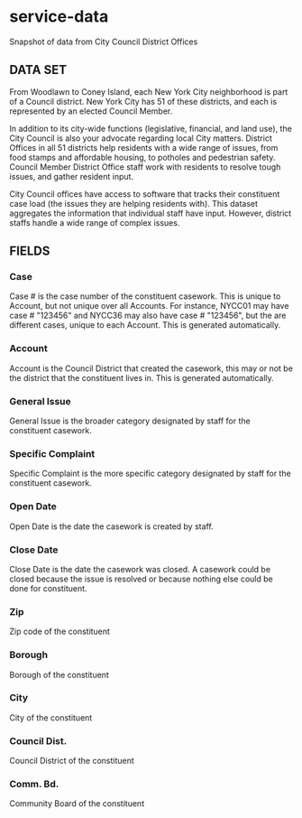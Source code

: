 # service-data
Snapshot of data from City Council District Offices 

## DATA SET
From Woodlawn to Coney Island, each New York City neighborhood is part of a Council district. New York City has 51 of these districts, and each is represented by an elected Council Member. 

In addition to its city-wide functions (legislative, financial, and land use), the City Council is also your advocate regarding local City matters. District Offices in all 51 districts help residents with a wide range of issues, from food stamps and affordable housing, to potholes and pedestrian safety.  Council Member District Office staff work with residents to resolve tough issues, and gather resident input. 

City Council offices have access to software that tracks their constituent case load (the issues they are helping residents with). This dataset aggregates the information that individual staff have input. However, district staffs handle a wide range of complex issues.  


## FIELDS

### Case #	
Case # is the case number of the constituent casework. This is unique to Account, but not unique over all Accounts.
For instance, NYCC01 may have case # "123456" and NYCC36 may also have case # "123456", but the are different cases, unique to each Account.
This is generated automatically.

### Account	
Account is the Council District that created the casework, this may or not be the district that the constituent lives in. 
This is generated automatically.

### General Issue	
General Issue is the broader category designated by staff for the constituent casework.

### Specific Complaint	
Specific Complaint is the more specific category designated by staff for the constituent casework.

### Open Date	
Open Date is the date the casework is created by staff.

### Close Date	
Close Date is the date the casework was closed.  A casework could be closed because the issue is resolved or because nothing else could be done for constituent. 

### Zip	
Zip code of the constituent

### Borough	
Borough of the constituent

### City	
City of the constituent

### Council Dist.	
Council District of the constituent

### Comm. Bd.
Community Board of the constituent
